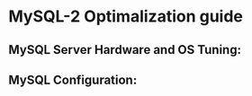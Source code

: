 MySQL-2 Optimalization guide
==================================

## MySQL Server Hardware and OS Tuning:

<document this>

## MySQL Configuration:

<document this>
